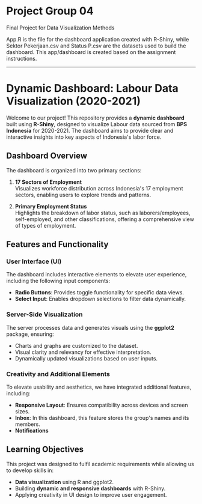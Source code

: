 # Project Group 04
Final Project for Data Visualization Methods

App.R is the file for the dashboard application created with R-Shiny, while Sektor Pekerjaan.csv and Status P.csv are the datasets used to build the dashboard. This app/dashboard is created based on the assignment instructions.

---
# Dynamic Dashboard: Labour Data Visualization (2020-2021)

Welcome to our project! This repository provides a **dynamic dashboard** built using **R-Shiny**, designed to visualize Labour data sourced from **BPS Indonesia** for 2020-2021. The dashboard aims to provide clear and interactive insights into key aspects of Indonesia's labor force. 

## Dashboard Overview

The dashboard is organized into two primary sections:  
1. **17 Sectors of Employment**  
   Visualizes workforce distribution across Indonesia's 17 employment sectors, enabling users to explore trends and patterns.  

2. **Primary Employment Status**  
   Highlights the breakdown of labor status, such as laborers/employees, self-employed, and other classifications, offering a comprehensive view of types of employment.

## Features and Functionality

### User Interface (UI)
The dashboard includes interactive elements to elevate user experience, including the following input components:
- **Radio Buttons**: Provides toggle functionality for specific data views.
- **Select Input**: Enables dropdown selections to filter data dynamically.

### Server-Side Visualization
The server processes data and generates visuals using the **ggplot2** package, ensuring:
- Charts and graphs are customized to the dataset.
- Visual clarity and relevancy for effective interpretation.
- Dynamically updated visualizations based on user inputs.

### Creativity and Additional Elements
To elevate usability and aesthetics, we have integrated additional features, including:
- **Responsive Layout**: Ensures compatibility across devices and screen sizes.
- **Inbox**: In this dashboard, this feature stores the group's names and its members.
- **Notifications**

## Learning Objectives
This project was designed to fulfil academic requirements while allowing us to develop skills in:
- **Data visualization** using R and ggplot2.
- Building **dynamic and responsive dashboards** with R-Shiny.
- Applying creativity in UI design to improve user engagement.
